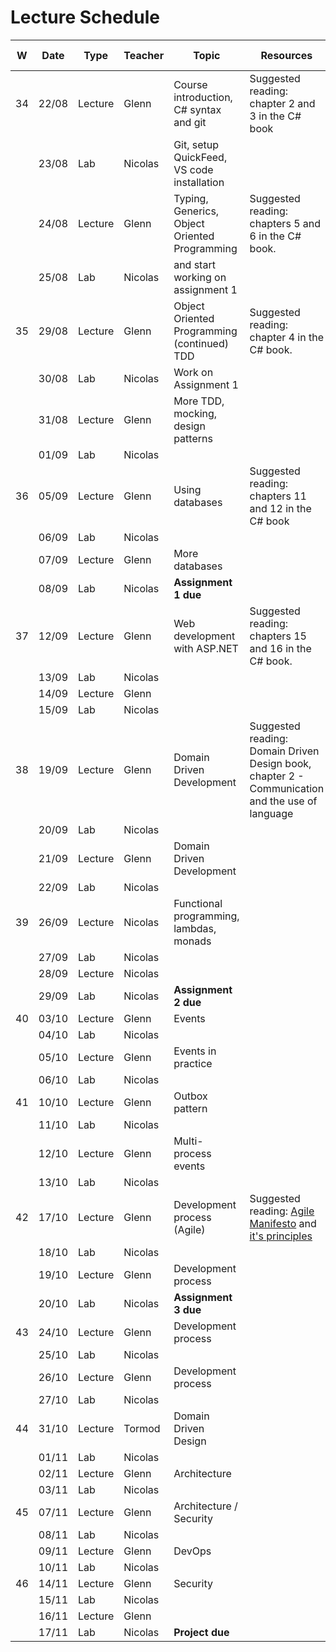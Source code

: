 # Lecture Schedule

| W   | Date  | Type    | Teacher  | Topic                                         | Resources                                                                                                                           | Travels / Remarks |
| --- | ----- | ------- | -------- | --------------------------------------------- | ----------------------------------------------------------------------------------------------------------------------------------- | ----------------- |
| 34  | 22/08 | Lecture | Glenn    | Course introduction, C# syntax and git        | Suggested reading: chapter 2 and 3 in the C# book                                                                                   |
|     | 23/08 | Lab     | Nicolas  | Git, setup QuickFeed, VS code installation    |                                                                                                                                     |                   |
|     | 24/08 | Lecture | Glenn    | Typing, Generics, Object Oriented Programming | Suggested reading: chapters 5 and 6 in the C# book.                                                                                 |                   |
|     | 25/08 | Lab     | Nicolas  | and start working on assignment 1             |                                                                                                                                     |                   |
| 35  | 29/08 | Lecture | Glenn    | Object Oriented Programming (continued) TDD   | Suggested reading: chapter 4 in the C# book.                                                                                        |                   |
|     | 30/08 | Lab     | Nicolas  | Work on Assignment 1                          |                                                                                                                                     |                   |
|     | 31/08 | Lecture | Glenn    | More TDD, mocking, design patterns            |                                                                                                                                     |                   |
|     | 01/09 | Lab     | Nicolas  |                                               |                                                                                                                                     |                   |
| 36  | 05/09 | Lecture | Glenn    | Using databases                               | Suggested reading: chapters 11 and 12 in the C# book                                                                                |                   |
|     | 06/09 | Lab     | Nicolas  |                                               |                                                                                                                                     |                   |
|     | 07/09 | Lecture | Glenn    | More databases                                |                                                                                                                                     |                   |
|     | 08/09 | Lab     | Nicolas  | **Assignment 1 due**                          |                                                                                                                                     |                   |
| 37  | 12/09 | Lecture | Glenn    | Web development with ASP.NET                  | Suggested reading: chapters 15 and 16 in the C# book.                                                                               |                   |
|     | 13/09 | Lab     | Nicolas  |                                               |                                                                                                                                     |                   |
|     | 14/09 | Lecture | Glenn    |                                               |                                                                                                                                     |                   |
|     | 15/09 | Lab     | Nicolas  |                                               |                                                                                                                                     |                   |
| 38  | 19/09 | Lecture | Glenn    | Domain Driven Development                     | Suggested reading: Domain Driven Design book, chapter 2 - Communication and the use of language                                     |                   |
|     | 20/09 | Lab     | Nicolas  |                                               |                                                                                                                                     |                   |
|     | 21/09 | Lecture | Glenn    | Domain Driven Development                     |                                                                                                                                     |                   |
|     | 22/09 | Lab     | Nicolas  |                                               |                                                                                                                                     |                   |
| 39  | 26/09 | Lecture | Nicolas  | Functional programming, lambdas, monads       |                                                                                                                                     |                   |
|     | 27/09 | Lab     | Nicolas  |                                               |                                                                                                                                     |                   |
|     | 28/09 | Lecture | Nicolas  |                                               |                                                                                                                                     |                   |
|     | 29/09 | Lab     | Nicolas  | **Assignment 2 due**                          |                                                                                                                                     |                   |
| 40  | 03/10 | Lecture | Glenn    | Events                                        |                                                                                                                                     |                   |
|     | 04/10 | Lab     | Nicolas  |                                               |                                                                                                                                     |                   |
|     | 05/10 | Lecture | Glenn    | Events in practice                            |                                                                                                                                     |                   |
|     | 06/10 | Lab     | Nicolas  |                                               |                                                                                                                                     |                   |
| 41  | 10/10 | Lecture | Glenn    | Outbox pattern                                |                                                                                                                                     |                   |
|     | 11/10 | Lab     | Nicolas  |                                               |                                                                                                                                     |                   |
|     | 12/10 | Lecture | Glenn    | Multi-process events                          |                                                                                                                                     |                   |
|     | 13/10 | Lab     | Nicolas  |                                               |                                                                                                                                     |                   |
| 42  | 17/10 | Lecture | Glenn    | Development process (Agile)                   | Suggested reading: [Agile Manifesto](https://agilemanifesto.org/) and [it's principles](https://agilemanifesto.org/principles.html) |                   |
|     | 18/10 | Lab     | Nicolas  |                                               |                                                                                                                                     |                   |
|     | 19/10 | Lecture | Glenn    | Development process                           |                                                                                                                                     |                   |
|     | 20/10 | Lab     | Nicolas  | **Assignment 3 due**                          |                                                                                                                                     |                   |
| 43  | 24/10 | Lecture | Glenn    | Development process                           |                                                                                                                                     |                   |
|     | 25/10 | Lab     | Nicolas  |                                               |                                                                                                                                     |                   |
|     | 26/10 | Lecture | Glenn    | Development process                           |                                                                                                                                     |                   |
|     | 27/10 | Lab     | Nicolas  |                                               |                                                                                                                                     |                   |
| 44  | 31/10 | Lecture | Tormod   | Domain Driven Design                          |                                                                                                                                     |                   |
|     | 01/11 | Lab     | Nicolas  |                                               |                                                                                                                                     |                   |
|     | 02/11 | Lecture | Glenn    | Architecture                                  |                                                                                                                                     |                   |
|     | 03/11 | Lab     | Nicolas  |                                               |                                                                                                                                     |                   |
| 45  | 07/11 | Lecture | Glenn    | Architecture / Security                 |                                                                                                                                     |                   |
|     | 08/11 | Lab     | Nicolas  |                                               |                                                                                                                                     |                   |
|     | 09/11 | Lecture | Glenn    | DevOps                                        |                                                                                                                                     |                   |
|     | 10/11 | Lab     | Nicolas  |                                               |                                                                                                                                     |                   |
| 46  | 14/11 | Lecture | Glenn    | Security                                      |                                                                                                                                     |                   |
|     | 15/11 | Lab     | Nicolas  |                                               |                                                                                                                                     |                   |
|     | 16/11 | Lecture | Glenn    |                                               |                                                                                                                                     |                   |
|     | 17/11 | Lab     | Nicolas  | **Project due**                               |                                                                                                                                     |                   |
